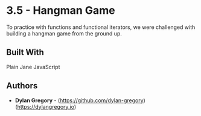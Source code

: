 # 3.5 - Hangman Game

To practice with functions and functional iterators, we were challenged with building a hangman game from the ground up. 

## Built With

Plain Jane JavaScript


## Authors

* **Dylan Gregory** - (https://github.com/dylan-gregory) (https://dylangregory.io)
